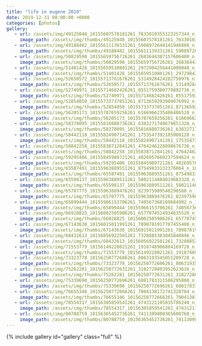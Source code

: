```yaml
---
title: "life in eugene 2019"
date: 2019-12-31 08:00:00 +0000
categories: [photos]
gallery:
   - url: /assets/img/49125048_10155607578181261_7633010355123257344_n_10155607578176261.jpg
     image_path: /assets/img/thumbs/49125048_10155607578181261_7633010355123257344_n_10155607578176261.png
   - url: /assets/img/49188482_10155611139331261_5908972648141946880_n_10155611139326261.jpg
     image_path: /assets/img/thumbs/49188482_10155611139331261_5908972648141946880_n_10155611139326261.png
   - url: /assets/img/50829598_10155659756726261_2683644387157606400_n_10155659756721261.jpg
     image_path: /assets/img/thumbs/50829598_10155659756726261_2683644387157606400_n_10155659756721261.png
   - url: /assets/img/51401428_10155659510801261_2972984256441090048_n_10155659510796261.jpg
     image_path: /assets/img/thumbs/51401428_10155659510801261_2972984256441090048_n_10155659510796261.png
   - url: /assets/img/52650572_10155713761676261_5314928424282750976_n_10155713761671261.jpg
     image_path: /assets/img/thumbs/52650572_10155713761676261_5314928424282750976_n_10155713761671261.png
   - url: /assets/img/52749971_10155714682426261_8551759380779892736_n_10155714682421261.jpg
     image_path: /assets/img/thumbs/52749971_10155714682426261_8551759380779892736_n_10155714682421261.png
   - url: /assets/img/52854050_10155733737851261_8713659293989076992_n_10155733737846261.jpg
     image_path: /assets/img/thumbs/52854050_10155733737851261_8713659293989076992_n_10155733737846261.png
   - url: /assets/img/56205173_10155787659256261_6166966235486486528_n_10155787659251261.jpg
     image_path: /assets/img/thumbs/56205173_10155787659256261_6166966235486486528_n_10155787659251261.png
   - url: /assets/img/58378095_10155816880736261_6383271740679651328_n_10155816880731261.jpg
     image_path: /assets/img/thumbs/58378095_10155816880736261_6383271740679651328_n_10155816880731261.png
   - url: /assets/img/58442118_10155824907141261_1753547392185008128_n_10155824907136261.jpg
     image_path: /assets/img/thumbs/58442118_10155824907141261_1753547392185008128_n_10155824907136261.png
   - url: /assets/img/58842258_10155838712841261_4764246228898676736_n_10155838712836261.jpg
     image_path: /assets/img/thumbs/58842258_10155838712841261_4764246228898676736_n_10155838712836261.png
   - url: /assets/img/59295406_10155845989721261_4026957660237594624_n_10155845989716261.jpg
     image_path: /assets/img/thumbs/59295406_10155845989721261_4026957660237594624_n_10155845989716261.png
   - url: /assets/img/65587491_10155963889551261_87549833132376064_n_10155963889546261.jpg
     image_path: /assets/img/thumbs/65587491_10155963889551261_87549833132376064_n_10155963889546261.png
   - url: /assets/img/65598137_10155963889511261_5802114884019683328_n_10155963889506261.jpg
     image_path: /assets/img/thumbs/65598137_10155963889511261_5802114884019683328_n_10155963889506261.png
   - url: /assets/img/65707775_10155963889476261_823975989540290560_n_10155963889471261.jpg
     image_path: /assets/img/thumbs/65707775_10155963889476261_823975989540290560_n_10155963889471261.png
   - url: /assets/img/65899444_10155966153706261_740567368169684992_n_10155966153701261.jpg
     image_path: /assets/img/thumbs/65899444_10155966153706261_740567368169684992_n_10155966153701261.png
   - url: /assets/img/66928825_10156002505986261_6577074524934635520_n_10156002505981261.jpg
     image_path: /assets/img/thumbs/66928825_10156002505986261_6577074524934635520_n_10156002505981261.png
   - url: /assets/img/67143630_10156015011991261_7898781917787455488_n_10156015011986261.jpg
     image_path: /assets/img/thumbs/67143630_10156015011991261_7898781917787455488_n_10156015011986261.png
   - url: /assets/img/68432613_10156056922501261_7328885383045840896_n_10156056922496261.jpg
     image_path: /assets/img/thumbs/68432613_10156056922501261_7328885383045840896_n_10156056922496261.png
   - url: /assets/img/71553779_10156149228021261_1918748906884169728_n_10156149228016261.jpg
     image_path: /assets/img/thumbs/71553779_10156149228021261_1918748906884169728_n_10156149228016261.png
   - url: /assets/img/73323778_10156250772606261_8063193545051209728_n_10156250772601261.jpg
     image_path: /assets/img/thumbs/73323778_10156250772606261_8063193545051209728_n_10156250772601261.png
   - url: /assets/img/75262281_10156250772631261_3182728803952623616_n_10156250772626261.jpg
     image_path: /assets/img/thumbs/75262281_10156250772631261_3182728803952623616_n_10156250772626261.png
   - url: /assets/img/75339698_10156250772696261_6081783311586295808_n_10156250772691261.jpg
     image_path: /assets/img/thumbs/75339698_10156250772696261_6081783311586295808_n_10156250772691261.png
   - url: /assets/img/76655346_10156250772666261_7004138172741320704_n_10156250772661261.jpg
     image_path: /assets/img/thumbs/76655346_10156250772666261_7004138172741320704_n_10156250772661261.png
   - url: /assets/img/78554317_10156305859541261_4743121105835786240_n_10156305859536261.jpg
     image_path: /assets/img/thumbs/78554317_10156305859541261_4743121105835786240_n_10156305859536261.png
   - url: /assets/img/80788759_10156365452736261_7411309808365600768_n_10156365452731261.jpg
     image_path: /assets/img/thumbs/80788759_10156365452736261_7411309808365600768_n_10156365452731261.png
---
```

{% include gallery id="gallery" class="full" %}